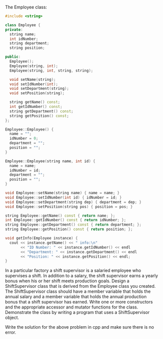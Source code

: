 The Employee class:
```cpp
#include <string>

class Employee {
private:
  string name;
  int idNumber;
  string department;
  string position;

public:
  Employee();
  Employee(string, int);
  Employee(string, int, string, string);

  void setName(string);
  void setIdNumber(int);
  void setDepartment(string);
  void setPosition(string);

  string getName() const;
  int getIdNumber() const;
  string getDepartment() const;
  string getPosition() const;
};

Employee::Employee() {
  name = "";
  idNumber = 0;
  department = "";
  position = "";
}

Employee::Employee(string name, int id) {
  name = name;
  idNumber = id;
  department = "";
  position = "";
}

void Employee::setName(string name) { name = name; }
void Employee::setIdNumber(int id) { idNumber = id; }
void Employee::setDepartment(string dep) { department = dep; }
void Employee::setPosition(string pos) { position = pos; }

string Employee::getName() const { return name; };
int Employee::getIdNumber() const { return idNumber; };
string Employee::getDepartment() const { return department; };
string Employee::getPosition() const { return position; };

void getInfo(Employee instance) {
  cout << instance.getName() << " info:\n"
       << "ID Number: " << instance.getIdNumber() << endl
       << "Department: " << instance.getDepartment() << endl
       << "Position: " << instance.getPosition() << endl;
}
```

In a particular factory a shift supervisor is a salaried employee who supervises a shift. In addition to a salary, the shift supervisor earns a yearly bonus when his or her shift meets production goals. Design a ShiftSupervisor class that is derived from the Employee class you created. The ShiftSupervisor class should have a member variable that holds the annual salary and a member variable that holds the annual production bonus that a shift supervisor has earned. Write one or more constructors and the appropriate accessor and mutator functions for the class. Demonstrate the class by writing a program that uses a ShiftSupervisor object.

Write the solution for the above problem in cpp and make sure there is no error.

